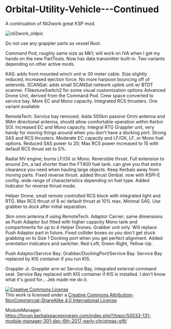 # Orbital-Utility-Vehicle---Continued
A continuation of Nli2work great KSP mod.


![nli2work_oldpic](https://user-images.githubusercontent.com/34746796/34415389-4fa057fe-eba3-11e7-8759-1cbac4d03164.jpg)

Do not use any grappler parts as vessel Root. 

Command Pod, roughly same size as Mk1; will work on IVA when I get my hands on the new PartTools. Now has data transmitter built-in. Two variants depending on other active mods.

KAS: adds front mounted winch unit w 30 meter cable. Size slightly reduced, Increased ejection force. No more harpoon bouncing off of asteroids.
SCANSat: adds small SCANSat network uplink unit w/ BTDT scanner.
FStextureSwitch2 for some visual customization options
Advanced Drone Unit, derived from the Command Pod. Crew space converted to service bay. More EC and Mono capacity. Integrated RCS thrusters. One variant available

RemoteTech: Service bay removed. Adds 500km passive Omni antenna and 9Mm directional antenna, should allow comfortable operation within Kerbin SOI. Increased EC and Mono capacity. Integral RTG
Grappler unit, very handy for moving things around when you don't have a docking port. Strong SAS and RCS thrusters. Moderate EC capacity and LF/OX, LF,  or Mono fuel options. Reduced SAS power to 20; Max RCS power increased to 15 with default RCS thrust set to 5%.

Radial NV engine; burns LF/OX or Mono. Reversible thrust. Full extension to around 2m, a tad shorter than the FT400 fuel tank. can give you that extra clearance you need when hauling large objects. Keep Kerbals away from moving parts. Fixed reverse thrust. added thrust Gimbal. now with KSPI-E config. wide range of characteristics depending on fuel type. Added Indicator for reverse thrust mode.

Helper Drone, small remote controlled RCS block with integrated light and RTG. Max RCS thrust of 8 w/ default thrust at 10% max. Minimal SAS.  Use grabber to dock after initial separation.

3km omni antenna if using RemoteTech.
Adaptor Carrier; same dimensions as Push Adaptor but fitted with higher capacity Mono tank and compartments for up to 4 Helper Drones. Grabber unit only. Will replace Push Adaptor part in future. Fixed collider boxes so you don't get stuck grabbing on to Size 1 Docking port when you get perfect alignment. Added orientation indicators and switcher. Red-Left, Green-Right, Yellow-Up.

Push Adaptor/Service Bay; Grabber/DockingPort/Service Bay. Service Bay replaced by KIS container if you run KIS.

Grappler Jr. Grappler arm w/ Service Bay, integrated external command seat. Service Bay replaced with KIS container if KIS is installed. I don't know what it's good for... Jeb made me do it.



<a rel="license" href="http://creativecommons.org/licenses/by-nc-sa/4.0/"><img alt="Creative Commons License" style="border-width:0" src="https://i.creativecommons.org/l/by-nc-sa/4.0/88x31.png" /></a><br />This work is licensed under a <a rel="license" href="http://creativecommons.org/licenses/by-nc-sa/4.0/">Creative Commons Attribution-NonCommercial-ShareAlike 4.0 International License</a>.




ModuleManager: https://forum.kerbalspaceprogram.com/index.php?/topic/50533-131-module-manager-301-dec-6th-2017-early-christmas-gift/
